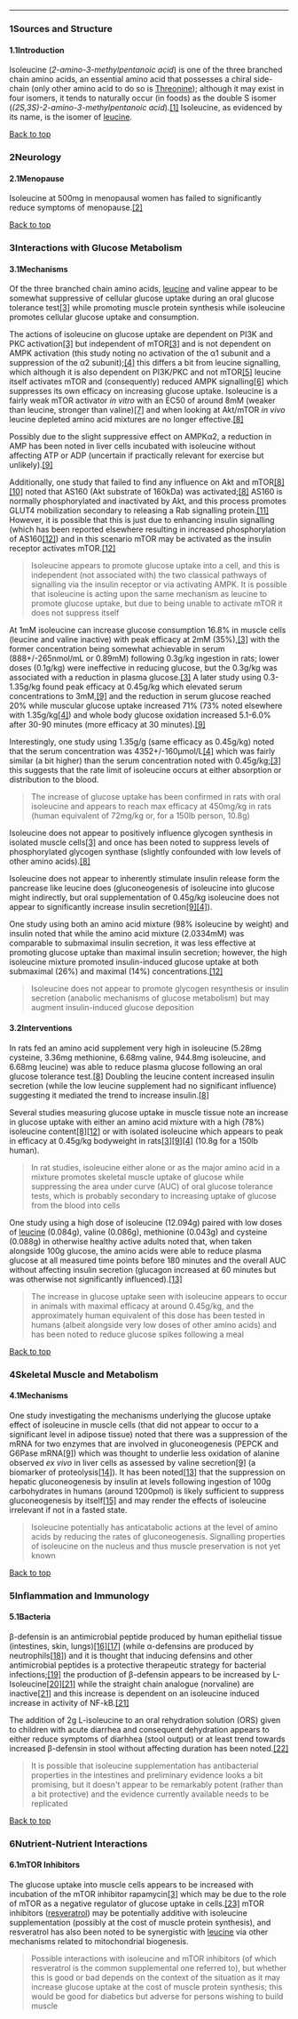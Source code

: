 





---


### 1Sources and Structure

#### 1.1Introduction


Isoleucine (*2-amino-3-methylpentanoic acid*) is one of the three branched chain amino acids, an essential amino acid that possesses a chiral side-chain (only other amino acid to do so is [Threonine](/contribute/supplements/Threonine/)); although it may exist in four isomers, it tends to naturally occur (in foods) as the double S isomer (*(2S,3S)-2-amino-3-methylpentanoic acid*).[[1]](#ref1) Isoleucine, as evidenced by its name, is the isomer of [leucine](/supplements/leucine/).


[Back to top](#c-sources-and-structure)
### 2Neurology

#### 2.1Menopause


Isoleucine at 500mg in menopausal women has failed to significantly reduce symptoms of menopause.[[2]](#ref2)


[Back to top](#c-neurology)
### 3Interactions with Glucose Metabolism

#### 3.1Mechanisms


Of the three branched chain amino acids, [leucine](/supplements/leucine/) and valine appear to be somewhat suppressive of cellular glucose uptake during an oral glucose tolerance test[[3]](#ref3) while promoting muscle protein synthesis while isoleucine promotes cellular glucose uptake and consumption.


The actions of isoleucine on glucose uptake are dependent on PI3K and PKC activation[[3]](#ref3) but independent of mTOR[[3]](#ref3) and is not dependent on AMPK activation (this study noting no activation of the α1 subunit and a suppression of the α2 subunit);[[4]](#ref4) this differs a bit from leucine signalling, which although it is also dependent on PI3K/PKC and not mTOR[[5]](#ref5) leucine itself activates mTOR and (consequently) reduced AMPK signalling[[6]](#ref6) which suppresses its own efficacy on increasing glucose uptake. Isoleucine is a fairly weak mTOR activator *in vitro* with an EC50 of around 8mM (weaker than leucine, stronger than valine)[[7]](#ref7) and when looking at Akt/mTOR *in vivo* leucine depleted amino acid mixtures are no longer effective.[[8]](#ref8)


Possibly due to the slight suppressive effect on AMPKα2, a reduction in AMP has been noted in liver cells incubated with isoleucine without affecting ATP or ADP (uncertain if practically relevant for exercise but unlikely).[[9]](#ref9)


Additionally, one study that failed to find any influence on Akt and mTOR[[8]](#ref8)[[10]](#ref10) noted that AS160 (Akt substrate of 160kDa) was activated;[[8]](#ref8) AS160 is normally phosphorylated and inactivated by Akt, and this process promotes GLUT4 mobilization secondary to releasing a Rab signalling protein.[[11]](#ref11) However, it is possible that this is just due to enhancing insulin signalling (which has been reported elsewhere resulting in increased phosphorylation of AS160[[12]](#ref12)) and in this scenario mTOR may be activated as the insulin receptor activates mTOR.[[12]](#ref12)



> Isoleucine appears to promote glucose uptake into a cell, and this is independent (not associated with) the two classical pathways of signalling via the insulin receptor or via activating AMPK. It is possible that isoleucine is acting upon the same mechanism as leucine to promote glucose uptake, but due to being unable to activate mTOR it does not suppress itself


At 1mM isoleucine can increase glucose consumption 16.8% in muscle cells (leucine and valine inactive) with peak efficacy at 2mM (35%),[[3]](#ref3) with the former concentration being somewhat achievable in serum (888+/-265nmol/mL or 0.89mM) following 0.3g/kg ingestion in rats; lower doses (0.1g/kg) were ineffective in reducing glucose, but the 0.3g/kg was associated with a reduction in plasma glucose.[[3]](#ref3) A later study using 0.3-1.35g/kg found peak efficacy at 0.45g/kg which elevated serum concentrations to 3mM,[[9]](#ref9) and the reduction in serum glucose reached 20% while muscular glucose uptake increased 71% (73% noted elsewhere with 1.35g/kg[[4]](#ref4)) and whole body glucose oxidation increased 5.1-6.0% after 30-90 minutes (more efficacy at 30 minutes).[[9]](#ref9)


Interestingly, one study using 1.35g/g (same efficacy as 0.45g/kg) noted that the serum concentration was 4352+/-160μmol/L[[4]](#ref4) which was fairly similar (a bit higher) than the serum concentration noted with 0.45g/kg;[[3]](#ref3) this suggests that the rate limit of isoleucine occurs at either absorption or distribution to the blood.



> The increase of glucose uptake has been confirmed in rats with oral isoleucine and appears to reach max efficacy at 450mg/kg in rats (human equivalent of 72mg/kg or, for a 150lb person, 10.8g)


Isoleucine does not appear to positively influence glycogen synthesis in isolated muscle cells[[3]](#ref3) and once has been noted to suppress levels of phosphorylated glycogen synthase (slightly confounded with low levels of other amino acids).[[8]](#ref8)


Isoleucine does not appear to inherently stimulate insulin release form the pancrease like leucine does (gluconeogenesis of isoleucine into glucose might indirectly, but oral supplementation of 0.45g/kg isoleucine does not appear to significantly increase insulin secretion[[9]](#ref9)[[4]](#ref4)).


One study using both an amino acid mixture (98% isoleucine by weight) and insulin noted that while the amino acid mixture (2.0334mM) was comparable to submaximal insulin secretion, it was less effective at promoting glucose uptake than maximal insulin secretion; however, the high isoleucine mixture promoted insulin-induced glucose uptake at both submaximal (26%) and maximal (14%) concentrations.[[12]](#ref12)



> Isoleucine does not appear to promote glycogen resynthesis or insulin secretion (anabolic mechanisms of glucose metabolism) but may augment insulin-induced glucose deposition


#### 3.2Interventions


In rats fed an amino acid supplement very high in isoleucine (5.28mg cysteine, 3.36mg methionine, 6.68mg valine, 944.8mg isoleucine, and 6.68mg leucine) was able to reduce plasma glucose following an oral glucose tolerance test.[[8]](#ref8) Doubling the leucine content increased insulin secretion (while the low leucine supplement had no significant influence) suggesting it mediated the trend to increase insulin.[[8]](#ref8)


Several studies measuring glucose uptake in muscle tissue note an increase in glucose uptake with either an amino acid mixture with a high (78%) isoleucine content[[8]](#ref8)[[12]](#ref12) or with isolated isoleucine which appears to peak in efficacy at 0.45g/kg bodyweight in rats[[3]](#ref3)[[9]](#ref9)[[4]](#ref4) (10.8g for a 150lb human).



> In rat studies, isoleucine either alone or as the major amino acid in a mixture promotes skeletal muscle uptake of glucose while suppressing the area under curve (AUC) of oral glucose tolerance tests, which is probably secondary to increasing uptake of glucose from the blood into cells


One study using a high dose of isoleucine (12.094g) paired with low doses of [leucine](/supplements/leucine/) (0.084g), valine (0.086g), methionine (0.043g) and cysteine (0.088g) in otherwise healthy active adults noted that, when taken alongside 100g glucose, the amino acids were able to reduce plasma glucose at all measured time points before 180 minutes and the overall AUC without affecting insulin secretion (glucagon increased at 60 minutes but was otherwise not significantly influenced).[[13]](#ref13)



> The increase in glucose uptake seen with isoleucine appears to occur in animals with maximal efficacy at around 0.45g/kg, and the approximately human equivalent of this dose has been tested in humans (albeit alongside very low doses of other amino acids) and has been noted to reduce glucose spikes following a meal


[Back to top](#c-interactions-with-glucose-metabolism)
### 4Skeletal Muscle and Metabolism

#### 4.1Mechanisms


One study investigating the mechanisms underlying the glucose uptake effect of isoleucine in muscle cells (that did not appear to occur to a significant level in adipose tissue) noted that there was a suppression of the mRNA for two enzymes that are involved in gluconeogenesis (PEPCK and G6Pase mRNA[[9]](#ref9)) which was thought to underlie less oxidation of alanine observed *ex vivo* in liver cells as assessed by valine secretion[[9]](#ref9) (a biomarker of proteolysis[[14]](#ref14)). It has been noted[[13]](#ref13) that the suppression on hepatic gluconeogenesis by insulin at levels following ingestion of 100g carbohydrates in humans (around 1200pmol) is likely sufficient to suppress gluconeogenesis by itself[[15]](#ref15) and may render the effects of isoleucine irrelevant if not in a fasted state.



> Isoleucine potentially has anticatabolic actions at the level of amino acids by reducing the rates of gluconeogenesis. Signalling properties of isoleucine on the nucleus and thus muscle preservation is not yet known


[Back to top](#c-skeletal-muscle-and-metabolism)
### 5Inflammation and Immunology

#### 5.1Bacteria


β-defensin is an antimicrobial peptide produced by human epithelial tissue (intestines, skin, lungs)[[16]](#ref16)[[17]](#ref17) (while α-defensins are produced by neutrophils[[18]](#ref18)) and it is thought that inducing defensins and other antimicrobial peptides is a protective therapeutic strategy for bacterial infections;[[19]](#ref19) the production of β-defensin appears to be increased by L-Isoleucine[[20]](#ref20)[[21]](#ref21) while the straight chain analogue (norvaline) are inactive[[21]](#ref21) and this increase is dependent on an isoleucine induced increase in activity of NF-kB.[[21]](#ref21)


The addition of 2g L-isoleucine to an oral rehydration solution (ORS) given to children with acute diarrhea and consequent dehydration appears to either reduce symptoms of diarhhea (stool output) or at least trend towards increased β-defensin in stool without affecting duration has been noted.[[22]](#ref22)



> It is possible that isoleucine supplementation has antibacterial properties in the intestines and preliminary evidence looks a bit promising, but it doesn't appear to be remarkably potent (rather than a bit protective) and the evidence currently available needs to be replicated


[Back to top](#c-inflammation-and-immunology)
### 6Nutrient-Nutrient Interactions

#### 6.1mTOR Inhibitors


The glucose uptake into muscle cells appears to be increased with incubation of the mTOR inhibitor rapamycin[[3]](#ref3) which may be due to the role of mTOR as a negative regulator of glucose uptake in cells.[[23]](#ref23) mTOR inhibitors ([resveratrol](/supplements/resveratrol/)) may be potentially additive with isoleucine supplementation (possibly at the cost of muscle protein synthesis), and resveratrol has also been noted to be synergistic with [leucine](/supplements/leucine/) via other mechanisms related to mitochondrial biogenesis.



> Possible interactions with isoleucine and mTOR inhibitors (of which resveratrol is the common supplemental one referred to), but whether this is good or bad depends on the context of the situation as it may increase glucose uptake at the cost of muscle protein synthesis; this would be good for diabetics but adverse for persons wishing to build muscle

 


